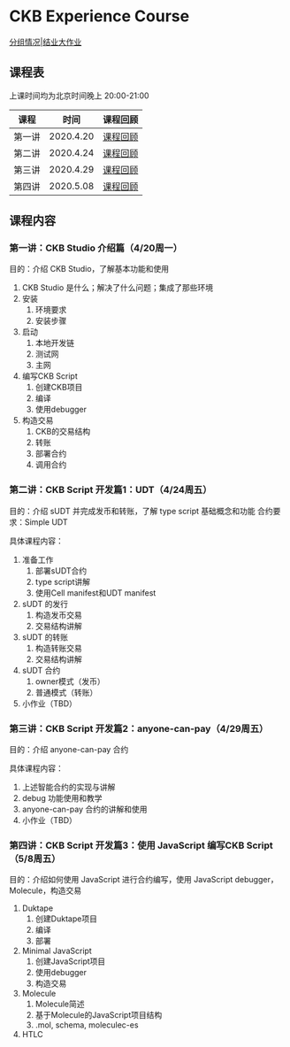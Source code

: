 # CKB Experience Course

[分组情况](groups.md)|[结业大作业](last_homework.md)

## 课程表

上课时间均为北京时间晚上 20:00-21:00

|课程|时间|课程回顾|
|---|---|---|
|第一讲|2020.4.20|[课程回顾](https://www.bilibili.com/video/BV1Qf4y1S7gM?from=search&seid=9335205922643335319)|
|第二讲|2020.4.24|[课程回顾](https://www.bilibili.com/video/BV1Qf4y1S7gM?from=search&seid=9335205922643335319)|
|第三讲|2020.4.29|[课程回顾](https://www.bilibili.com/video/av925437364?spm_id_from=333.788.b_765f64657363.3)|
|第四讲|2020.5.08|[课程回顾](https://www.bilibili.com/video/av540535437?spm_id_from=333.788.b_765f64657363.1)|

## 课程内容

### 第一讲：CKB Studio 介绍篇（4/20周一）

目的：介绍 CKB Studio，了解基本功能和使用

1. CKB Studio 是什么；解决了什么问题；集成了那些环境
2. 安装
    1. 环境要求
    2. 安装步骤
3. 启动
    1. 本地开发链
    2. 测试网
    3. 主网
4. 编写CKB Script
    1. 创建CKB项目
    2. 编译
    3. 使用debugger
5. 构造交易
    1. CKB的交易结构
    2. 转账
    3. 部署合约
    4. 调用合约

 
### 第二讲：CKB Script 开发篇1：UDT（4/24周五）

目的：介绍 sUDT 并完成发币和转账，了解 type script 基础概念和功能
合约要求：Simple UDT 

具体课程内容：

1. 准备工作
    1. 部署sUDT合约
    2. type script讲解
    3. 使用Cell manifest和UDT manifest
2. sUDT 的发行
    1. 构造发币交易
    2. 交易结构讲解
3. sUDT 的转账
    1. 构造转账交易
    2. 交易结构讲解
4. sUDT 合约
    1. owner模式（发币）
    2. 普通模式（转账）
5. 小作业（TBD）


### 第三讲：CKB Script 开发篇2：anyone-can-pay（4/29周五）

目的：介绍 anyone-can-pay 合约
 
具体课程内容：

1. 上述智能合约的实现与讲解
2. debug 功能使用和教学
3. anyone-can-pay 合约的讲解和使用
4. 小作业（TBD）


### 第四讲：CKB Script 开发篇3：使用 JavaScript 编写CKB Script（5/8周五）

目的：介绍如何使用 JavaScript 进行合约编写，使用 JavaScript debugger，Molecule，构造交易
 
1. Duktape
    1. 创建Duktape项目
    2. 编译
    3. 部署
2. Minimal JavaScript
    1. 创建JavaScript项目
    2. 使用debugger
    3. 构造交易
3. Molecule
    1. Molecule简述
    2. 基于Molecule的JavaScript项目结构
    3. .mol, schema, moleculec-es
4. HTLC

